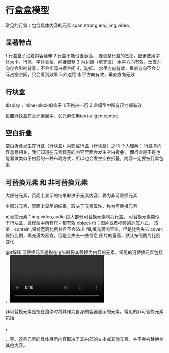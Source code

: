 # 行盒盒模型
常见的行盒：包含具体内容的元素
span,strong,em,i,img,video,

## 显著特点
1.行盒盒子沿着内容延伸
2.行盒不能设置宽高，
要调整行盒的宽高，应该使用字体大小，行高，字体类型，间接调整
3.内边距（填充区）
水平方向有效，垂直方向仅会影响背景，不会实际占据空间
4，边框，
水平方向有效，垂直方向不会实际占据空间，只会看到效果
5.外边距
水平方向有效，垂直方向无效

## 行块盒
display：inline-block的盒子
1.不独占一行
2.盒模型中所有尺寸都有效

设置行快盒在父元素居中，父元素使用text-aligen:center;

## 空白折叠
空白折叠发生在行盒（行块盒）内部或行盒（行块盒）之间
个人理解：
行盒与内容息息相关，我们知道在元素标签的内容里面会发生空白折叠，
而行盒是不是也能看做类似于内容的一种布局方式，所以也会发生空白折叠，内容一定要被行盒包裹

## 可替换元素 和 非可替换元素
大部分元素，页面上显示的结果取决于元素内容，称为非可替换元素

少部分元素，页面上显示的结果，取决于元素属性，称为可替换元素

可替换元素：img,video,audio
绝大部分可替换元素均为行盒。
可替换元素类似于行块盒，盒模型中所有尺寸都有效
object-fit：图片或者视频的适应方式，
取值：contain ,保持宽高比例并且不会溢出
fill,填充满内容盒，但是比例失去
cover,保持比例，填充满内容盒，但是会失去一些信息
图片的宽高，默认按照图片比例变化

gpt解释
可替换元素是指在渲染时将其替换为内容的元素。常见的可替换元素包括<img>，<video>，<input>等。这些元素的具体展示内容取决于它们的属性和内容，而不是它们本身的标记。

非可替换元素是指在渲染时将其作为自身的容器显示的元素。常见的非可替换元素包括<p>，<div>，<span>等。这些元素的具体展示内容取决于其内部的文本或其他元素，并不会被替换为其他内容。

